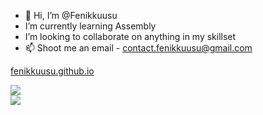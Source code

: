 - 👋 Hi, I’m @Fenikkuusu
- I’m currently learning Assembly
- I’m looking to collaborate on anything in my skillset
- 📫 Shoot me an email - contact.fenikkuusu@gmail.com

[fenikkuusu.github.io](https://fenikkuusu.github.io)

![](https://skillicons.dev/icons?i=java,python,html,scss,js,nodejs&theme=dark)\
![](https://skillicons.dev/icons?i=idea,vscode&theme=dark)
